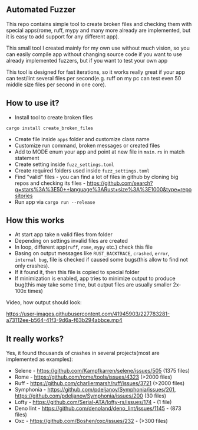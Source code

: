 ## Automated Fuzzer

This repo contains simple tool to create broken files and checking them with special apps(rome, ruff, mypy and many more already are implemented, but it is easy to add support for any different app).

This small tool I created mainly for my own use without much vision, so you can easily compile app without changing source code
if you want to use already implemented fuzzers, but if you want to test your own app

This tool is designed for fast iterations, so it works really great if your app can test/lint several files per second(e.g. ruff on my pc can test even 50 middle size files per second in one core).

## How to use it?
- Install tool to create broken files
```
cargo install create_broken_files
```
- Create file inside `apps` folder and customize class name
- Customize run command, broken messages or created files
- Add to MODE enum your app and point at new file in `main.rs` in match statement
- Create setting inside `fuzz_settings.toml`
- Create required folders used inside `fuzz_settings.toml`
- Find "valid" files - you can find a lot of files in github by cloning big repos and checking its files - https://github.com/search?q=stars%3A%3E50++language%3ARust+size%3A%3E1000&type=repositories
- Run app via `cargo run --release`

## How this works
- At start app take n valid files from folder
- Depending on settings invalid files are created
- In loop, different app(`ruff`, `rome`, `mypy` etc.) check this file
- Basing on output messages like `RUST_BACKTRACE`, `crashed`, `error`, `internal bug`, file is checked if caused some bugs(this allow to find not only crashes).
- If it found it, then this file is copied to special folder
- If minimization is enabled, app tries to minimize output to produce bug(this may take some time, but output files are usually smaller 2x-100x times)

Video, how output should look:  

https://user-images.githubusercontent.com/41945903/227783281-a73112ee-b564-41f3-9d6a-f63b294abbce.mp4

## It really works?
Yes, it found thousands of crashes in several projects(most are implemented as examples):
- Selene - https://github.com/Kampfkarren/selene/issues/505 (1375 files)
- Rome - https://github.com/rome/tools/issues/4323 (>2000 files)
- Ruff - https://github.com/charliermarsh/ruff/issues/3721 (>2000 files)
- Symphonia - https://github.com/pdeljanov/Symphonia/issues/201, https://github.com/pdeljanov/Symphonia/issues/200 (30 files)
- Lofty - https://github.com/Serial-ATA/lofty-rs/issues/174 - (1 file)
- Deno lint - https://github.com/denoland/deno_lint/issues/1145 - (873 files)
- Oxc - https://github.com/Boshen/oxc/issues/232 - (>300 files)